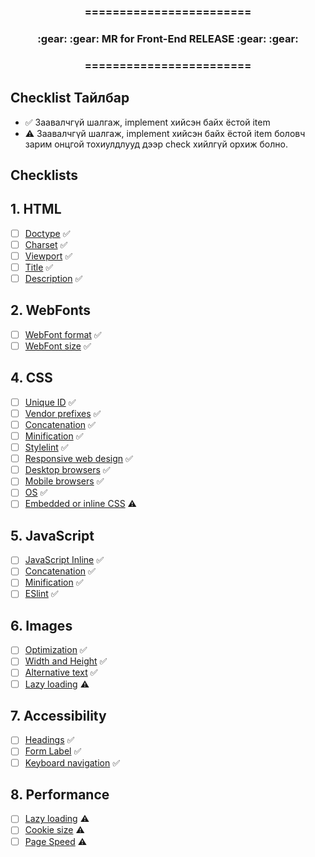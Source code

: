 <div align="center">
<h3>========================</h3>
<h3>:gear: :gear: MR for Front-End RELEASE :gear: :gear:</h3>
<h3>========================</h3>
</div>

## Checklist Тайлбар
* :white_check_mark: Заавалчгүй шалгаж, implement хийсэн байх ёстой item  
* :warning: Заавалчгүй шалгаж, implement хийсэн байх ёстой item боловч зарим онцгой тохиулдлууд дээр check хийлгүй орхиж болно.

## Checklists

## 1. HTML
- [ ] [Doctype](https://gitlab.unimedia.mn/ums-example-group/ums-wiki/-/wikis/Frontend-release-MR-checklist-wiki#doctype) :white_check_mark:
- [ ] [Charset](https://gitlab.unimedia.mn/ums-example-group/ums-wiki/-/wikis/Frontend-release-MR-checklist-wiki#charset) :white_check_mark:
- [ ] [Viewport](https://gitlab.unimedia.mn/ums-example-group/ums-wiki/-/wikis/Frontend-release-MR-checklist-wiki#viewport) :white_check_mark:
- [ ] [Title](https://gitlab.unimedia.mn/ums-example-group/ums-wiki/-/wikis/Frontend-release-MR-checklist-wiki#title) :white_check_mark:
- [ ] [Description](https://gitlab.unimedia.mn/ums-example-group/ums-wiki/-/wikis/Frontend-release-MR-checklist-wiki#description) :white_check_mark:

## 2. WebFonts
- [ ] [WebFont format](https://gitlab.unimedia.mn/ums-example-group/ums-wiki/-/wikis/Frontend-release-MR-checklist-wiki#webfont-format) :white_check_mark:
- [ ] [WebFont size](https://gitlab.unimedia.mn/ums-example-group/ums-wiki/-/wikis/Frontend-release-MR-checklist-wiki#webfont-size) :white_check_mark:

## 4. CSS
- [ ] [Unique ID](https://gitlab.unimedia.mn/ums-example-group/ums-wiki/-/wikis/Frontend-release-MR-checklist-wiki#unique-id) :white_check_mark:
- [ ] [Vendor prefixes](https://gitlab.unimedia.mn/ums-example-group/ums-wiki/-/wikis/Frontend-release-MR-checklist-wiki#vendor-prefixes) :white_check_mark:
- [ ] [Concatenation](https://gitlab.unimedia.mn/ums-example-group/ums-wiki/-/wikis/Frontend-release-MR-checklist-wiki#concatenation) :white_check_mark:
- [ ] [Minification](https://gitlab.unimedia.mn/ums-example-group/ums-wiki/-/wikis/Frontend-release-MR-checklist-wiki#minification) :white_check_mark:
- [ ] [Stylelint](https://gitlab.unimedia.mn/ums-example-group/ums-wiki/-/wikis/Frontend-release-MR-checklist-wiki#stylelint) :white_check_mark:
- [ ] [Responsive web design](https://gitlab.unimedia.mn/ums-example-group/ums-wiki/-/wikis/Frontend-release-MR-checklist-wiki#responsive-web-design) :white_check_mark:
- [ ] [Desktop browsers](https://gitlab.unimedia.mn/ums-example-group/ums-wiki/-/wikis/Frontend-release-MR-checklist-wiki#desktop-browsers) :white_check_mark:
- [ ] [Mobile browsers](https://gitlab.unimedia.mn/ums-example-group/ums-wiki/-/wikis/Frontend-release-MR-checklist-wiki#mobile-browsers) :white_check_mark:
- [ ] [OS](https://gitlab.unimedia.mn/ums-example-group/ums-wiki/-/wikis/Frontend-release-MR-checklist-wiki#os) :white_check_mark:
- [ ] [Embedded or inline CSS](https://gitlab.unimedia.mn/ums-example-group/ums-wiki/-/wikis/Frontend-release-MR-checklist-wiki#embedded-or-inline-css) :warning:
## 5. JavaScript
- [ ] [JavaScript Inline](https://gitlab.unimedia.mn/ums-example-group/ums-wiki/-/wikis/Frontend-release-MR-checklist-wiki#javascript-inline) :white_check_mark:
- [ ] [Concatenation](https://gitlab.unimedia.mn/ums-example-group/ums-wiki/-/wikis/Frontend-release-MR-checklist-wiki#concatenation-1) :white_check_mark:
- [ ] [Minification](https://gitlab.unimedia.mn/ums-example-group/ums-wiki/-/wikis/Frontend-release-MR-checklist-wiki#minification-1) :white_check_mark:
- [ ] [ESlint](https://gitlab.unimedia.mn/ums-example-group/ums-wiki/-/wikis/Frontend-release-MR-checklist-wiki#eslint) :white_check_mark:

## 6. Images
- [ ] [Optimization](https://gitlab.unimedia.mn/ums-example-group/ums-wiki/-/wikis/Frontend-release-MR-checklist-wiki#optimization) :white_check_mark:
- [ ] [Width and Height](https://gitlab.unimedia.mn/ums-example-group/ums-wiki/-/wikis/Frontend-release-MR-checklist-wiki#width-and-height) :white_check_mark:
- [ ] [Alternative text](https://gitlab.unimedia.mn/ums-example-group/ums-wiki/-/wikis/Frontend-release-MR-checklist-wiki#alternative-text) :white_check_mark:
- [ ] [Lazy loading](https://gitlab.unimedia.mn/ums-example-group/ums-wiki/-/wikis/Frontend-release-MR-checklist-wiki#lazy-loading) :warning:

## 7. Accessibility
- [ ] [Headings](https://gitlab.unimedia.mn/ums-example-group/ums-wiki/-/wikis/Frontend-release-MR-checklist-wiki#headings) :white_check_mark:
- [ ] [Form Label](https://gitlab.unimedia.mn/ums-example-group/ums-wiki/-/wikis/Frontend-release-MR-checklist-wiki#form-label) :white_check_mark:
- [ ] [Keyboard navigation](https://gitlab.unimedia.mn/ums-example-group/ums-wiki/-/wikis/Frontend-release-MR-checklist-wiki#keyboard-navigation) :white_check_mark:

## 8. Performance
- [ ] [Lazy loading](https://gitlab.unimedia.mn/ums-example-group/ums-wiki/-/wikis/Frontend-release-MR-checklist-wiki#lazy-loading-1) :warning:
- [ ] [Cookie size](https://gitlab.unimedia.mn/ums-example-group/ums-wiki/-/wikis/Frontend-release-MR-checklist-wiki#cookie-size) :warning:
- [ ] [Page Speed](https://gitlab.unimedia.mn/ums-example-group/ums-wiki/-/wikis/Frontend-release-MR-checklist-wiki#page-speed) :warning:
